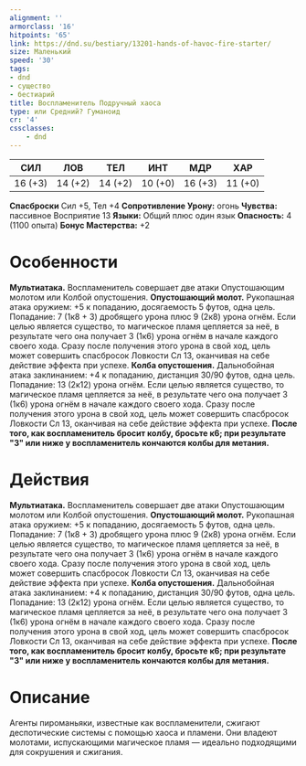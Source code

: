 ```yaml
---
alignment: ''
armorclass: '16'
hitpoints: '65'
link: https://dnd.su/bestiary/13201-hands-of-havoc-fire-starter/
size: Маленький
speed: '30'
tags:
- dnd
- существо
- бестиарий
title: Воспламенитель Подручный хаоса
type: или Средний? Гуманоид
cr: '4'
cssclasses:
    - dnd
---
```



| СИЛ | ЛОВ | ТЕЛ | ИНТ | МДР | ХАР |
|---|---|---|---|---|---|
| 16 (+3) | 14 (+2) | 14 (+2) | 10 (+0) | 16 (+3) | 11 (+0) |
**Спасброски** Сил +5, Тел +4
**Сопротивление Урону:** огонь
**Чувства:** пассивное Восприятие 13
**Языки:** Общий плюс один язык
**Опасность:** 4 (1100 опыта)
**Бонус Мастерства:** +2


# Особенности
**Мультиатака.** Воспламенитель совершает две атаки Опустошающим молотом или Колбой опустошения.
**Опустошающий молот.** Рукопашная атака оружием: +5 к попаданию, досягаемость 5 футов, одна цель. Попадание: 7 (1к8 + 3) дробящего урона плюс 9 (2к8) урона огнём. Если целью является существо, то магическое пламя цепляется за неё, в результате чего она получает 3 (1к6) урона огнём в начале каждого своего хода. Сразу после получения этого урона в свой ход, цель может совершить спасбросок Ловкости Сл 13, оканчивая на себе действие эффекта при успехе.
**Колба опустошения.** Дальнобойная атака заклинанием: +4 к попаданию, дистанция 30/90 футов, одна цель. Попадание: 13 (2к12) урона огнём. Если целью является существо, то магическое пламя цепляется за неё, в результате чего она получает 3 (1к6) урона огнём в начале каждого своего хода. Сразу после получения этого урона в свой ход, цель может совершить спасбросок Ловкости Сл 13, оканчивая на себе действие эффекта при успехе.
**После того, как воспламенитель бросит колбу, бросьте к6; при результате "3" или ниже у воспламенитель кончаются колбы для метания.** 


# Действия
**Мультиатака.** Воспламенитель совершает две атаки Опустошающим молотом или Колбой опустошения.
**Опустошающий молот.** Рукопашная атака оружием: +5 к попаданию, досягаемость 5 футов, одна цель. Попадание: 7 (1к8 + 3) дробящего урона плюс 9 (2к8) урона огнём. Если целью является существо, то магическое пламя цепляется за неё, в результате чего она получает 3 (1к6) урона огнём в начале каждого своего хода. Сразу после получения этого урона в свой ход, цель может совершить спасбросок Ловкости Сл 13, оканчивая на себе действие эффекта при успехе.
**Колба опустошения.** Дальнобойная атака заклинанием: +4 к попаданию, дистанция 30/90 футов, одна цель. Попадание: 13 (2к12) урона огнём. Если целью является существо, то магическое пламя цепляется за неё, в результате чего она получает 3 (1к6) урона огнём в начале каждого своего хода. Сразу после получения этого урона в свой ход, цель может совершить спасбросок Ловкости Сл 13, оканчивая на себе действие эффекта при успехе.
**После того, как воспламенитель бросит колбу, бросьте к6; при результате "3" или ниже у воспламенитель кончаются колбы для метания.** 


# Описание
Агенты пироманьяки, известные как воспламенители, сжигают деспотические системы с помощью хаоса и пламени. Они владеют молотами, испускающими магическое пламя — идеально подходящими для сокрушения и сжигания.